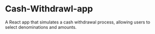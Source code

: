 # Cash-Withdrawl-app
A React app that simulates a cash withdrawal process, allowing users to select denominations and amounts.
